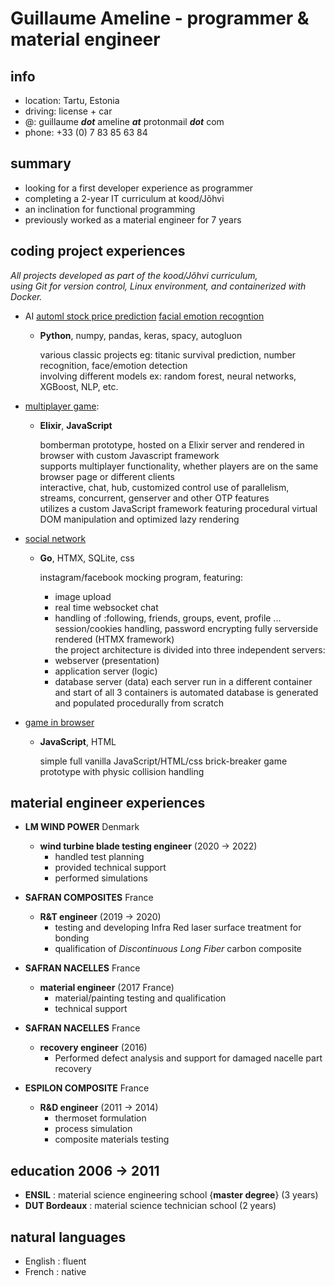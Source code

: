 
# Guillaume Ameline - programmer & material engineer 

## info
- location: Tartu, Estonia
- driving: license + car
- @: guillaume ***dot*** ameline ***at*** protonmail ***dot*** com
- phone: +33 (0) 7 83 85 63 84 

## summary
- looking for a first developer experience as programmer
- completing a 2-year IT curriculum at kood/Jõhvi
- an inclination for functional programming
- previously worked as a material engineer for 7 years

## coding project experiences
  *All projects developed as part of the kood/Jõhvi curriculum,*   
  *using Git for version control, Linux environment, and containerized with Docker.*

- AI 
  [automl stock price prediction](https://github.com/g-ameline/automl_prediction_nyse)
  [facial emotion recogntion](https://github.com/g-ameline/face_detection_emotion_recognition)
  - **Python**, numpy, pandas, keras, spacy, autogluon

      various classic projects eg: titanic survival prediction, number recognition, face/emotion detection  
      involving different models ex: random forest, neural networks, XGBoost, NLP, etc.
    
- [multiplayer game](https://github.com/g-ameline/bomberman): 
  - **Elixir**, **JavaScript** 

      bomberman prototype, hosted on a Elixir server and rendered in browser with custom Javascript framework  
      supports multiplayer functionality, whether players are on the same browser page or different clients  
      interactive, chat, hub, customized control 
      use of parallelism, streams, concurrent, genserver and other OTP features  
      utilizes a custom JavaScript framework featuring procedural virtual DOM manipulation and optimized lazy rendering  

- [social network](https://github.com/g-ameline/social-network)  
  - **Go**, HTMX, SQLite, css

      instagram/facebook mocking program, featuring:
      - image upload
      - real time websocket chat
      - handling of :following, friends, groups, event, profile ...
      session/cookies handling, password encrypting
      fully serverside rendered (HTMX framework)  
      the project architecture is divided into three independent servers:  
      - webserver (presentation) 
      - application server (logic)
      - database server (data) 
      each server run in a different container and start of all 3 containers is automated
      database is generated and populated procedurally from scratch

- [game in browser](https://github.com/g-ameline/brick-breaker-in-browser.git)
  - **JavaScript**, HTML

      simple full vanilla JavaScript/HTML/css brick-breaker game prototype with physic collision handling   
      
## material engineer experiences

  * **LM WIND POWER** Denmark   
    * **wind turbine blade testing engineer** (2020 → 2022)
      * handled test planning
      * provided technical support 
      * performed simulations

  * **SAFRAN COMPOSITES** France

    * **R&T engineer** (2019 → 2020)
      * testing and developing Infra Red laser surface treatment for bonding
      * qualification of *Discontinuous Long Fiber* carbon composite

  * **SAFRAN NACELLES** France
    * **material engineer** (2017 France)
      * material/painting testing and qualification
      * technical support

  * **SAFRAN NACELLES** France
    * **recovery engineer** (2016) 
      * Performed defect analysis and support for damaged nacelle part recovery

  * **ESPILON COMPOSITE** France
    * **R&D engineer** (2011 → 2014) 
      * thermoset formulation 
      * process simulation
      * composite materials testing

## education 2006 → 2011

  * **ENSIL** : material science engineering school {**master degree**} (3 years)
  * **DUT Bordeaux** : material science technician school (2 years)  

## natural languages 
  * English : fluent 
  * French : native
